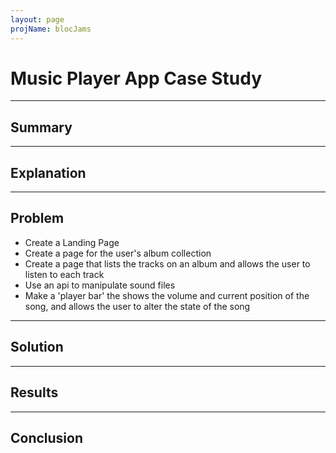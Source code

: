```yaml
---
layout: page
projName: blocJams
---
```


# Music Player App Case Study

---

## Summary

---

## Explanation

---

## Problem
- Create a Landing Page
- Create a page for the user's album collection
- Create a page that lists the tracks on an album and allows the user to listen to each track
- Use an api to manipulate sound files
- Make a 'player bar' the shows the volume and current position of the song, and allows the user to alter the state of the song

---

## Solution


---

## Results


---

## Conclusion
